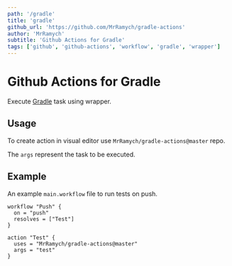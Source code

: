 ```yaml
---
path: '/gradle'
title: 'gradle'
github_url: 'https://github.com/MrRamych/gradle-actions'
author: 'MrRamych'
subtitle: 'Github Actions for Gradle'
tags: ['github', 'github-actions', 'workflow', 'gradle', 'wrapper']
---
```


# Github Actions for Gradle

Execute [Gradle](https://github.com/gradle/gradle) task using wrapper.

## Usage

To create action in visual editor use `MrRamych/gradle-actions@master` repo.

The `args` represent the task to be executed.

## Example

An example `main.workflow` file to run tests on push.

```
workflow "Push" {
  on = "push"
  resolves = ["Test"]
}

action "Test" {
  uses = "MrRamych/gradle-actions@master"
  args = "test"
}
```

